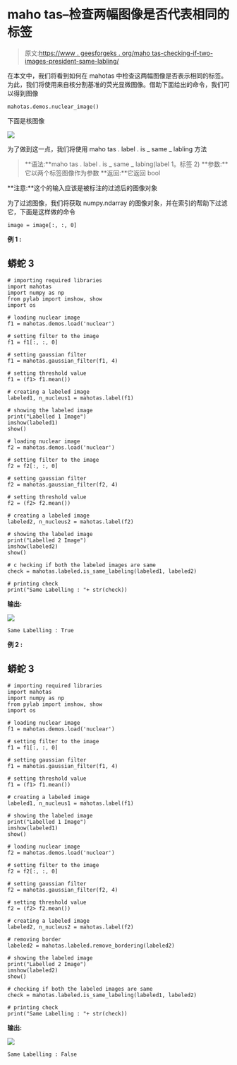 # maho tas–检查两幅图像是否代表相同的标签

> 原文:[https://www . geesforgeks . org/maho tas-checking-if-two-images-president-same-labling/](https://www.geeksforgeeks.org/mahotas-checking-if-two-images-represent-same-labeling/)

在本文中，我们将看到如何在 mahotas 中检查这两幅图像是否表示相同的标签。为此，我们将使用来自核分割基准的荧光显微图像。借助下面给出的命令，我们可以得到图像

```
mahotas.demos.nuclear_image()
```

下面是核图像

![](img/2d9f2099be91821b3aa41b61a692af29.png)

为了做到这一点，我们将使用 maho tas . label . is _ same _ labling 方法

> **语法:**maho tas . label . is _ same _ labing(label 1。标签 2)
> **参数:**它以两个标签图像作为参数
> **返回:**它返回 bool

**注意:**这个的输入应该是被标注的过滤后的图像对象

为了过滤图像，我们将获取 numpy.ndarray 的图像对象，并在索引的帮助下过滤它，下面是这样做的命令

```
image = image[:, :, 0]
```

**例 1 :**

## 蟒蛇 3

```
# importing required libraries
import mahotas
import numpy as np
from pylab import imshow, show
import os

# loading nuclear image
f1 = mahotas.demos.load('nuclear')

# setting filter to the image
f1 = f1[:, :, 0]

# setting gaussian filter
f1 = mahotas.gaussian_filter(f1, 4)

# setting threshold value
f1 = (f1> f1.mean())

# creating a labeled image
labeled1, n_nucleus1 = mahotas.label(f1)

# showing the labeled image
print("Labelled 1 Image")
imshow(labeled1)
show()

# loading nuclear image
f2 = mahotas.demos.load('nuclear')

# setting filter to the image
f2 = f2[:, :, 0]

# setting gaussian filter
f2 = mahotas.gaussian_filter(f2, 4)

# setting threshold value
f2 = (f2> f2.mean())

# creating a labeled image
labeled2, n_nucleus2 = mahotas.label(f2)

# showing the labeled image
print("Labelled 2 Image")
imshow(labeled2)
show()

# c hecking if both the labeled images are same
check = mahotas.labeled.is_same_labeling(labeled1, labeled2)

# printing check
print("Same Labelling : "+ str(check))
```

**输出:**

![](img/343baf725066375fbb438adc016ece3c.png)

```
Same Labelling : True
```

**例 2 :**

## 蟒蛇 3

```
# importing required libraries
import mahotas
import numpy as np
from pylab import imshow, show
import os

# loading nuclear image
f1 = mahotas.demos.load('nuclear')

# setting filter to the image
f1 = f1[:, :, 0]

# setting gaussian filter
f1 = mahotas.gaussian_filter(f1, 4)

# setting threshold value
f1 = (f1> f1.mean())

# creating a labeled image
labeled1, n_nucleus1 = mahotas.label(f1)

# showing the labeled image
print("Labelled 1 Image")
imshow(labeled1)
show()

# loading nuclear image
f2 = mahotas.demos.load('nuclear')

# setting filter to the image
f2 = f2[:, :, 0]

# setting gaussian filter
f2 = mahotas.gaussian_filter(f2, 4)

# setting threshold value
f2 = (f2> f2.mean())

# creating a labeled image
labeled2, n_nucleus2 = mahotas.label(f2)

# removing border
labeled2 = mahotas.labeled.remove_bordering(labeled2)

# showing the labeled image
print("Labelled 2 Image")
imshow(labeled2)
show()

# checking if both the labeled images are same
check = mahotas.labeled.is_same_labeling(labeled1, labeled2)

# printing check
print("Same Labelling : "+ str(check))
```

**输出:**

![](img/f9eda5364d3b94c0fb1702088df22cc4.png)

```
Same Labelling : False
```
